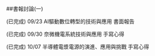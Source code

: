 ##書報討論(一)

(已完成) 09/23 AI驅動數位轉型的技術與應用 書面報告

(已完成) 09/30 奈微機電系統技術與應用 手寫心得


(已完成) 10/07 半導體電漿電源的演進、應用與挑戰 手寫心得
